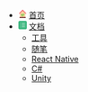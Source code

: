 - <img src="/_media/home.png" width="15" height="15"> [首页](/)
- <img src="/_media/category.png" width="15" height="15"> [文档](/#一点心得文档)
   - [工具](/documents/tools/)
   - [随笔](/documents/note/)
   - [React Native](/documents/react_native/)
   - [C#](/documents/csharp/)
   - [Unity](/documents/unity/)
